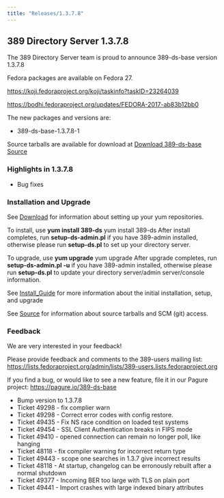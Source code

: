 ```yaml
---
title: "Releases/1.3.7.8"
---
```


389 Directory Server 1.3.7.8
-----------------------------

The 389 Directory Server team is proud to announce 389-ds-base version 1.3.7.8

Fedora packages are available on Fedora 27.

<https://koji.fedoraproject.org/koji/taskinfo?taskID=23264039>

<https://bodhi.fedoraproject.org/updates/FEDORA-2017-ab83b12bb0>

The new packages and versions are:

-   389-ds-base-1.3.7.8-1 

Source tarballs are available for download at [Download 389-ds-base Source](https://releases.pagure.org/389-ds-base/389-ds-base-1.3.7.8.tar.bz2)

### Highlights in 1.3.7.8

- Bug fixes

### Installation and Upgrade 
See [Download](../download.html) for information about setting up your yum repositories.

To install, use **yum install 389-ds** yum install 389-ds After install completes, run **setup-ds-admin.pl** if you have 389-admin installed, otherwise please run **setup-ds.pl** to set up your directory server.

To upgrade, use **yum upgrade** yum upgrade After upgrade completes, run **setup-ds-admin.pl -u** if you have 389-admin installed, otherwise please run **setup-ds.pl** to update your directory server/admin server/console information.

See [Install\_Guide](../legacy/install-guide.html) for more information about the initial installation, setup, and upgrade

See [Source](../development/source.html) for information about source tarballs and SCM (git) access.

### Feedback

We are very interested in your feedback!

Please provide feedback and comments to the 389-users mailing list: <https://lists.fedoraproject.org/admin/lists/389-users.lists.fedoraproject.org>

If you find a bug, or would like to see a new feature, file it in our Pagure project: <https://pagure.io/389-ds-base>

- Bump version to 1.3.7.8
- Ticket 49298 - fix complier warn
- Ticket 49298 - Correct error codes with config restore.
- Ticket 49435 - Fix NS race condition on loaded test systems
- Ticket 49454 - SSL Client Authentication breaks in FIPS mode
- Ticket 49410 - opened connection can remain no longer poll, like hanging
- Ticket 48118 - fix compiler warning for incorrect return type
- Ticket 49443 - scope one searches in 1.3.7 give incorrect results
- Ticket 48118 - At startup, changelog can be erronously rebuilt after a normal shutdown
- Ticket 49377 - Incoming BER too large with TLS on plain port
- Ticket 49441 - Import crashes with large indexed binary attributes

